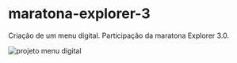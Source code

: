 # maratona-explorer-3

Criação de um menu digital.
Participação da maratona Explorer 3.0. 

![projeto menu digital ](https://user-images.githubusercontent.com/84017026/184196927-2199e152-f7d7-42bb-a957-a434962dd228.png)

